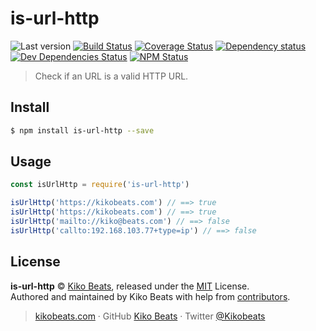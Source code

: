 # is-url-http


![Last version](https://img.shields.io/github/tag/Kikobeats/is-url-http.svg?style=flat-square)
[![Build Status](https://img.shields.io/travis/Kikobeats/is-url-http/master.svg?style=flat-square)](https://travis-ci.org/Kikobeats/is-url-http)
[![Coverage Status](https://img.shields.io/coveralls/Kikobeats/is-url-http.svg?style=flat-square)](https://coveralls.io/github/Kikobeats/is-url-http)
[![Dependency status](https://img.shields.io/david/Kikobeats/is-url-http.svg?style=flat-square)](https://david-dm.org/Kikobeats/is-url-http)
[![Dev Dependencies Status](https://img.shields.io/david/dev/Kikobeats/is-url-http.svg?style=flat-square)](https://david-dm.org/Kikobeats/is-url-http#info=devDependencies)
[![NPM Status](https://img.shields.io/npm/dm/is-url-http.svg?style=flat-square)](https://www.npmjs.org/package/is-url-http)


> Check if an URL is a valid HTTP URL.

## Install

```bash
$ npm install is-url-http --save
```

## Usage

```js
const isUrlHttp = require('is-url-http')

isUrlHttp('https://kikobeats.com') // ==> true
isUrlHttp('https://kikobeats.com') // ==> true
isUrlHttp('mailto://kiko@beats.com') // ==> false
isUrlHttp('callto:192.168.103.77+type=ip') // ==> false
```

## License

**is-url-http** © [Kiko Beats](https://kikobeats.com), released under the [MIT](https://github.com/Kikobeats/is-url-http/blob/master/LICENSE.md) License.<br>
Authored and maintained by Kiko Beats with help from [contributors](https://github.com/Kikobeats/is-url-http/contributors).

> [kikobeats.com](https://kikobeats.com) · GitHub [Kiko Beats](https://github.com/Kikobeats) · Twitter [@Kikobeats](https://twitter.com/Kikobeats)
